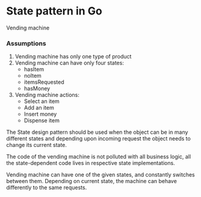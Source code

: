 # State pattern in Go

Vending machine

### Assumptions
1. Vending machine has only one type of product
2. Vending machine can have only four states:
	- hasItem
	- noItem
	- itemsRequested
	- hasMoney
3. Vending machine actions:
	- Select an item
	- Add an item
	- Insert money
	- Dispense item


The State design pattern should be used when the object can be in many different states and depending upon incoming request the object needs to change its current state.

The code of the vending machine is not polluted with all business logic, all the state-dependent code lives in respective state implementations.

Vending machine can have one of the given states, and constantly switches between them. Depending on current state, the machine can behave differently to the same requests.
